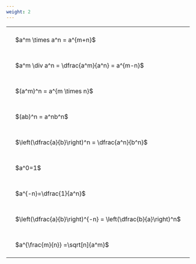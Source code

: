 ```yaml
---
weight: 2
---
```


<style type="text/css">
#T_a80a0 th.col_heading {
  text-align: left;
  font-size: 1em;
}
#T_a80a0 td {
  text-align: left;
  font-size: 1em;
  padding: 1.5em;
}
</style>
<table id="T_a80a0">
  <thead>
  </thead>
  <tbody>
    <tr>
      <td id="T_a80a0_row0_col0" class="data row0 col0" >$a^m \times a^n = a^{m+n}$</td>
    </tr>
    <tr>
      <td id="T_a80a0_row1_col0" class="data row1 col0" >$a^m \div a^n = \dfrac{a^m}{a^n} = a^{m-n}$</td>
    </tr>
    <tr>
      <td id="T_a80a0_row2_col0" class="data row2 col0" >$(a^m)^n = a^{m \times n}$</td>
    </tr>
    <tr>
      <td id="T_a80a0_row3_col0" class="data row3 col0" >$(ab)^n = a^nb^n$</td>
    </tr>
    <tr>
      <td id="T_a80a0_row4_col0" class="data row4 col0" >$\left(\dfrac{a}{b}\right)^n = \dfrac{a^n}{b^n}$</td>
    </tr>
    <tr>
      <td id="T_a80a0_row5_col0" class="data row5 col0" >$a^0=1$</td>
    </tr>
    <tr>
      <td id="T_a80a0_row6_col0" class="data row6 col0" >$a^{-n}=\dfrac{1}{a^n}$</td>
    </tr>
    <tr>
      <td id="T_a80a0_row7_col0" class="data row7 col0" >$\left(\dfrac{a}{b}\right)^{-n} = \left(\dfrac{b}{a}\right)^n$</td>
    </tr>
    <tr>
      <td id="T_a80a0_row8_col0" class="data row8 col0" >$a^{\frac{m}{n}} =\sqrt[n]{a^m}$</td>
    </tr>
  </tbody>
</table>
